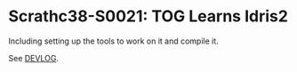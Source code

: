 # Scrathc38-S0021: TOG Learns Idris2

Including setting up the tools to work on it and compile it.

See [DEVLOG](./DEVLOG.md).
